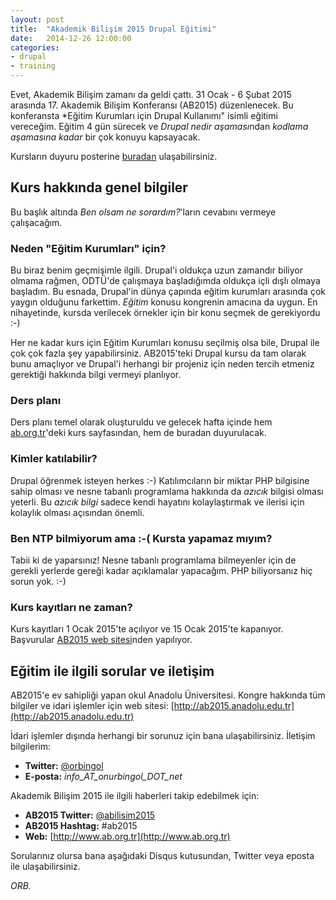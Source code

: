 ```yaml
---
layout: post
title:  "Akademik Bilişim 2015 Drupal Eğitimi"
date:   2014-12-26 12:00:00
categories:
- drupal
- training
---
```

Evet, Akademik Bilişim zamanı da geldi çattı. 31 Ocak - 6 Şubat 2015 arasında 17. Akademik Bilişim Konferansı (AB2015) düzenlenecek. Bu konferansta *Eğitim Kurumları için Drupal Kullanımı" isimli eğitimi vereceğim. Eğitim 4 gün sürecek ve *Drupal nedir aşaması*ndan *kodlama aşamasına kadar* bir çok konuyu kapsayacak.

Kursların duyuru posterine [buradan](/files/ab2015-kurslar.pdf) ulaşabilirsiniz. 

## Kurs hakkında genel bilgiler

Bu başlık altında *Ben olsam ne sorardım?*'ların cevabını vermeye çalışacağım.

### Neden "Eğitim Kurumları" için?

Bu biraz benim geçmişimle ilgili. Drupal'i oldukça uzun zamandır biliyor olmama rağmen, ODTÜ'de çalışmaya başladığımda oldukça içli dışlı olmaya başladım. Bu esnada, Drupal'in dünya çapında eğitim kurumları arasında çok yaygın olduğunu farkettim. *Eğitim* konusu kongrenin amacına da uygun. En nihayetinde, kursda verilecek örnekler için bir konu seçmek de gerekiyordu :-)

Her ne kadar kurs için Eğitim Kurumları konusu seçilmiş olsa bile, Drupal ile çok çok fazla şey yapabilirsiniz. AB2015'teki Drupal kursu da tam olarak bunu amaçlıyor ve Drupal'i herhangi bir projeniz için neden tercih etmeniz gerektiği hakkında bilgi vermeyi planlıyor.

### Ders planı

Ders planı temel olarak oluşturuldu ve gelecek hafta içinde hem [ab.org.tr](http://ab.org.tr/ab15/Kurs/164.html)'deki kurs sayfasından, hem de buradan duyurulacak.

### Kimler katılabilir?

Drupal öğrenmek isteyen herkes :-) Katılımcıların bir miktar PHP bilgisine sahip olması ve nesne tabanlı programlama hakkında da *azıcık* bilgisi olması yeterli. Bu *azıcık bilgi* sadece kendi hayatını kolaylaştırmak ve ilerisi için kolaylık olması açısından önemli.

### Ben NTP bilmiyorum ama :-( Kursta yapamaz mıyım?

Tabii ki de yaparsınız! Nesne tabanlı programlama bilmeyenler için de gerekli yerlerde gereği kadar açıklamalar yapacağım. PHP biliyorsanız hiç sorun yok. :-)

### Kurs kayıtları ne zaman?

Kurs kayıtları 1 Ocak 2015'te açılıyor ve 15 Ocak 2015'te kapanıyor. Başvurular [AB2015 web sitesi](http://ab2015.anadolu.edu.tr)nden yapılıyor.

## Eğitim ile ilgili sorular ve iletişim

AB2015'e ev sahipliği yapan okul Anadolu Üniversitesi. Kongre hakkında tüm bilgiler ve idari işlemler için web sitesi: [http://ab2015.anadolu.edu.tr](http://ab2015.anadolu.edu.tr)

İdari işlemler dışında herhangi bir sorunuz için bana ulaşabilirsiniz. İletişim bilgilerim:

* **Twitter:** [@orbingol](https://twitter.com/orbingol)
* **E-posta:** *info_AT_onurbingol_DOT_net*

Akademik Bilişim 2015 ile ilgili haberleri takip edebilmek için:

* **AB2015 Twitter:** [@abilisim2015](https://twitter.com/abilisim2015)
* **AB2015 Hashtag:** #ab2015
* **Web:** [http://www.ab.org.tr](http://www.ab.org.tr)

Sorularınız olursa bana aşağıdaki Disqus kutusundan, Twitter veya eposta ile ulaşabilirsiniz.

*ORB.*



